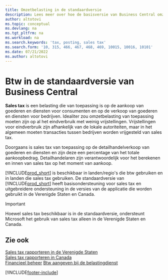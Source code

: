 ```yaml
---
title: Omzetbelasting in de standaardversie
description: Lees meer over hoe de basisversie van Business Central omzetbelasting ondersteunt en lees een beschrijving van het basisconcept.
author: altotovi
ms.topic: conceptual
ms.devlang: na
ms.tgt_pltfrm: na
ms.workload: na
ms.search.keywords: 'tax, posting, sales tax'
ms.search.form: '10, 315, 466, 467, 468, 469, 10015, 10016, 10101'
ms.date: 07/21/2022
ms.author: altotovi
---
```


# <a name="sales-tax-in-the-default-version-of-business-central" />Btw in de standaardversie van Business Central

**Sales tax** is een belasting die van toepassing is op de aankoop van goederen en diensten voor consumenten en op de verkoop van goederen en diensten voor bedrijven. Idealiter zou omzetbelasting van toepassing moeten zijn op al het eindverbruik met weinig vrijstellingen. Vrijstellingen voor eindverbruik zijn afhankelijk van de lokale autoriteiten, maar in het algemeen moeten transacties tussen bedrijven worden vrijgesteld van sales tax.  

Doorgaans is sales tax van toepassing op de detailhandelverkoop van goederen en diensten en zijn deze een percentage van het totale aankoopbedrag. Detailhandelaren zijn verantwoordelijk voor het berekenen en innen van sales tax op het moment van aankoop.  

[!INCLUDE[prod_short](includes/prod_short.md)] is beschikbaar in landen/regio's die btw gebruiken en in landen die sales tax gebruiken. De standaardversie van [!INCLUDE[prod_short](includes/prod_short.md)] heeft basisondersteuning voor sales tax en uitgebreidere ondersteuning in de versies van de applicatie die worden gebruikt in de Verenigde Staten en Canada.

> [!IMPORTANT]
> Hoewel sales tax beschikbaar is in de standaardversie, ondersteunt Microsoft het gebruik van sales tax alleen in de Verenigde Staten en Canada.

## <a name="see-also" />Zie ook

[Sales tax rapporteren in de Verenigde Staten](localfunctionality/UnitedStates/us-sales-tax.md)  
[Sales tax rapporteren in Canada](localfunctionality/canada/ca-sales-tax.md)  
[Financieel beheer](finance.md)
[Btw aangeven bij de belastingdienst](finance-how-report-vat.md)

[!INCLUDE[footer-include](includes/footer-banner.md)]
